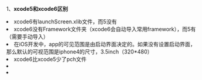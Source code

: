  1、**xcode5和xcode6区别**
<li>xcode6有launchScreen.xlib文件，而5没有</li>
<li>xcode6没有Framework文件夹（xcode6会自动导入常用framework），而5有（需要手动导入）</li>
<li>在iOS开发中，app的可见范围是由启动界面决定的。如果没有设置启动界面，那么默认的可视范围是iphone4的尺寸，3.5inch（320*480）</li>
<li>xcode6比xcode5少了pch文件</li>
<li></li>
<li></li>